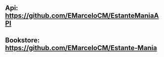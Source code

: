 ## Api: https://github.com/EMarceloCM/EstanteManiaAPI

## Bookstore: https://github.com/EMarceloCM/Estante-Mania
